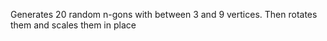 Generates 20 random n-gons with between 3 and 9 vertices.
Then rotates them and scales them in place
